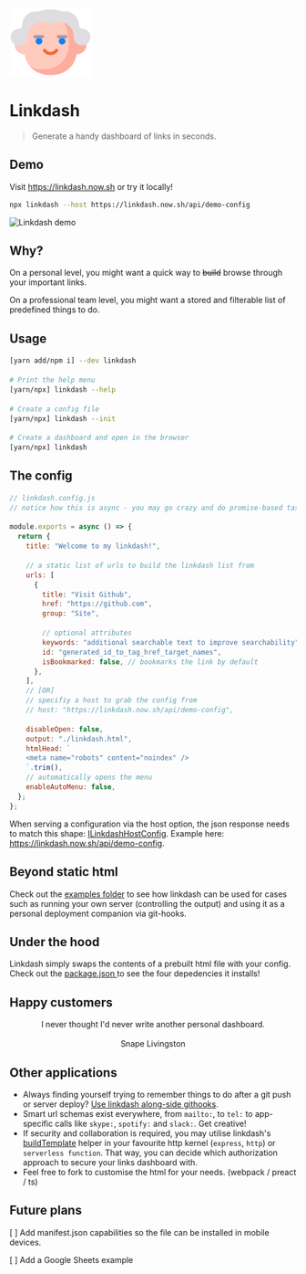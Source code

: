 ![Linkdash](https://raw.githubusercontent.com/igimanaloto/linkdash/master/readme_assets/linkdash.png)

# Linkdash

> Generate a handy dashboard of links in seconds.

## Demo

Visit https://linkdash.now.sh or try it locally!

```sh
npx linkdash --host https://linkdash.now.sh/api/demo-config
```

![Linkdash demo](https://raw.githubusercontent.com/igimanaloto/linkdash/master/readme_assets/demo.gif)

## Why?

On a personal level, you might want a quick way to <s>build</s> browse through your important links.

On a professional team level, you might want a stored and filterable list of predefined things to do.

## Usage

```sh
[yarn add/npm i] --dev linkdash

# Print the help menu
[yarn/npx] linkdash --help

# Create a config file
[yarn/npx] linkdash --init

# Create a dashboard and open in the browser
[yarn/npx] linkdash
```

## The config

```js
// linkdash.config.js
// notice how this is async - you may go crazy and do promise-based tasks here.

module.exports = async () => {
  return {
    title: "Welcome to my linkdash!",

    // a static list of urls to build the linkdash list from
    urls: [
      {
        title: "Visit Github",
        href: "https://github.com",
        group: "Site",

        // optional attributes
        keywords: "additional searchable text to improve searchability",
        id: "generated_id_to_tag_href_target_names",
        isBookmarked: false, // bookmarks the link by default
      },
    ],
    // [OR]
    // specifiy a host to grab the config from
    // host: "https://linkdash.now.sh/api/demo-config",

    disableOpen: false,
    output: "./linkdash.html",
    htmlHead: `
    <meta name="robots" content="noindex" />
    `.trim(),
    // automatically opens the menu
    enableAutoMenu: false,
  };
};
```

When serving a configuration via the host option, the json response needs to match this shape: [ILinkdashHostConfig](https://github.com/igimanaloto/linkdash/blob/master/src_lib/types.ts#L38). Example here: https://linkdash.now.sh/api/demo-config.

## Beyond static html

Check out the [examples folder](https://github.com/igimanaloto/linkdash/blob/master/examples) to see how linkdash can be used for cases such as running your own server (controlling the output) and using it as a personal deployment companion via git-hooks.

## Under the hood

Linkdash simply swaps the contents of a prebuilt html file with your config. Check out the [package.json ](https://github.com/igimanaloto/linkdash/blob/master/package.json) to see the four depedencies it installs!

## Happy customers

<p align="center">
  I never thought I'd never write another personal dashboard.
  <br><br>
  Snape Livingston
</p>

## Other applications

- Always finding yourself trying to remember things to do after a git push or server deploy? [Use linkdash along-side githooks](https://github.com/igimanaloto/linkdash/tree/master/examples/with-git-hooks).
- Smart url schemas exist everywhere, from `mailto:`, to `tel:` to app-specific calls like `skype:`, `spotify:` and `slack:`. Get creative!
- If security and collaboration is required, you may utilise linkdash's [buildTemplate](https://github.com/igimanaloto/linkdash/tree/master/examples/templated-http-response) helper in your favourite http kernel (`express`, `http`) or `serverless function`. That way, you can decide which authorization approach to secure your links dashboard with.
- Feel free to fork to customise the html for your needs. (webpack / preact / ts)

## Future plans

[ ] Add manifest.json capabilities so the file can be installed in mobile devices.

[ ] Add a Google Sheets example
